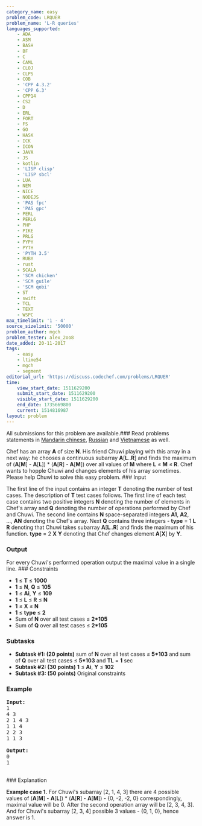 ```yaml
---
category_name: easy
problem_code: LRQUER
problem_name: 'L-R queries'
languages_supported:
    - ADA
    - ASM
    - BASH
    - BF
    - C
    - CAML
    - CLOJ
    - CLPS
    - COB
    - 'CPP 4.3.2'
    - 'CPP 6.3'
    - CPP14
    - CS2
    - D
    - ERL
    - FORT
    - FS
    - GO
    - HASK
    - ICK
    - ICON
    - JAVA
    - JS
    - kotlin
    - 'LISP clisp'
    - 'LISP sbcl'
    - LUA
    - NEM
    - NICE
    - NODEJS
    - 'PAS fpc'
    - 'PAS gpc'
    - PERL
    - PERL6
    - PHP
    - PIKE
    - PRLG
    - PYPY
    - PYTH
    - 'PYTH 3.5'
    - RUBY
    - rust
    - SCALA
    - 'SCM chicken'
    - 'SCM guile'
    - 'SCM qobi'
    - ST
    - swift
    - TCL
    - TEXT
    - WSPC
max_timelimit: '1 - 4'
source_sizelimit: '50000'
problem_author: mgch
problem_tester: alex_2oo8
date_added: 20-11-2017
tags:
    - easy
    - ltime54
    - mgch
    - segment
editorial_url: 'https://discuss.codechef.com/problems/LRQUER'
time:
    view_start_date: 1511629200
    submit_start_date: 1511629200
    visible_start_date: 1511629200
    end_date: 1735669800
    current: 1514816987
layout: problem
---
```

All submissions for this problem are available.### Read problems statements in [Mandarin chinese](http://www.codechef.com/download/translated/LTIME54/mandarin/LRQUER.pdf), [Russian](http://www.codechef.com/download/translated/LTIME54/russian/LRQUER.pdf) and [Vietnamese](http://www.codechef.com/download/translated/LTIME54/vietnamese/LRQUER.pdf) as well.

Chef has an array **A** of size **N**. His friend Chuwi playing with this array in a next way: he chooses a continuous subarray **A**\[**L**..**R**\] and finds the maximum of (**A**\[**M**\] - **A**\[**L**\]) \* (**A**\[**R**\] - **A**\[**M**\]) over all values of **M** where **L** ≤ **M** ≤ **R**. Chef wants to hopple Chuwi and changes elements of his array sometimes. Please help Chuwi to solve this easy problem. ### Input

The first line of the input contains an integer **T** denoting the number of test cases. The description of **T** test cases follows. The first line of each test case contains two positive integers **N** denoting the number of elements in Chef's array and **Q** denoting the number of operations performed by Chef and Chuwi. The second line contains **N** space-separated integers **A1**, **A2**, ..., **AN** denoting the Chef's array. Next **Q** contains three integers - **type** = 1 **L** **R** denoting that Chuwi takes subarray **A**\[**L**..**R**\] and finds the maximum of his function. **type** = 2 **X** **Y** denoting that Chef changes element **A**\[**X**\] by **Y**.

### Output

For every Chuwi's performed operation output the maximal value in a single line. ### Constraints

- **1** ≤ **T** ≤ **1000**
- **1** ≤ **N**, **Q** ≤ **105**
- **1** ≤ **Ai**, **Y** ≤ **109**
- **1** ≤ **L** ≤ **R** ≤ **N**
- **1** ≤ **X** ≤ **N**
- **1** ≤ **type** ≤ **2**
- Sum of **N** over all test cases ≤ **2\*105**
- Sum of **Q** over all test cases ≤ **2\*105**

### Subtasks

- **Subtask #1: (20 points)**  sum of **N** over all test cases ≤ **5\*103** and sum of **Q** over all test cases ≤ **5\*103** and **TL** = **1** sec
- **Subtask #2: (30 points)**  **1** ≤ **Ai**, **Y** ≤ **102**
- **Subtask #3: (50 points)**  Original constraints

### Example

<pre><b>Input:</b>
1
4 3
2 1 4 3
1 1 4
2 2 3
1 1 3

<b>Output:</b>
0
1

</pre>### Explanation

**Example case 1.** For Chuwi's subarray \[2, 1, 4, 3\] there are 4 possible values of (**A**\[**M**\] - **A**\[**L**\]) \* (**A**\[**R**\] - **A**\[**M**\]) - {0, -2, -2, 0} correspondingly, maximal value will be 0. After the second operation array will be \[2, 3, 4, 3\]. And for Chuwi's subarray \[2, 3, 4\] possible 3 values - {0, 1, 0}, hence answer is 1.
